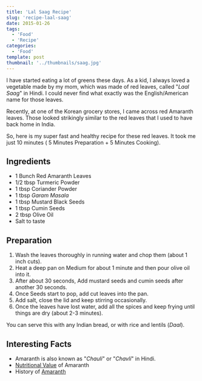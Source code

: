 ```yaml
---
title: 'Lal Saag Recipe'
slug: 'recipe-laal-saag'
date: 2015-01-26
tags:
  - 'Food'
  - 'Recipe'
categories:
  - 'Food'
template: post
thumbnail: '../thumbnails/saag.jpg'
---
```


I have started eating a lot of greens these days. As a kid, I always
loved a vegetable made by my mom, which was made of red leaves, called
"_Laal Saag_" in Hindi. I could never find what exactly was the
English/American name for those leaves.

Recently, at one of the Korean grocery stores, I came across red
Amaranth leaves. Those looked strikingly similar to the red leaves that
I used to have back home in India.

So, here is my super fast and healthy recipe for these red leaves. It
took me just 10 minutes ( 5 Minutes Preparation + 5 Minutes Cooking).

<zoom-image src='https://res.cloudinary.com/sadanandsingh/image/upload/v1496963333/redSaag_vyrm11.jpg'></zoom-image>

## Ingredients

- 1 Bunch Red Amaranth Leaves
- 1/2 tbsp Turmeric Powder
- 1 tbsp Coriander Powder
- 1 tbsp _Garam Masala_
- 1 tbsp Mustard Black Seeds
- 1 tbsp Cumin Seeds
- 2 tbsp Olive Oil
- Salt to taste

## Preparation

1. Wash the leaves thoroughly in running water and chop them (about 1
   inch cuts).
2. Heat a deep pan on Medium for about 1 minute and then pour olive oil into it.
3. After about 30 seconds, Add mustard seeds and cumin seeds after
   another 30 seconds.
4. Once Seeds start to pop, add cut leaves into the pan.
5. Add salt, close the lid and keep stirring occasionally.
6. Once the leaves have lost water, add all the spices and keep frying
   until things are dry (about 2-3 minutes).

You can serve this with any Indian bread, or with rice and lentils
(_Daal_).

<zoom-image src='https://res.cloudinary.com/sadanandsingh/image/upload/v1496963333/redSaag_final_ktfqua.jpg'></zoom-image>

## Interesting Facts

- Amaranth is also known as "_Chauli_" or "_Chavli_" in Hindi.
- [Nutritional Value](https://www.fatsecret.com/calories-nutrition/usda/amaranth-leaves) of Amaranth
- History of [Amaranth](https://en.wikipedia.org/wiki/Amaranth#History)
